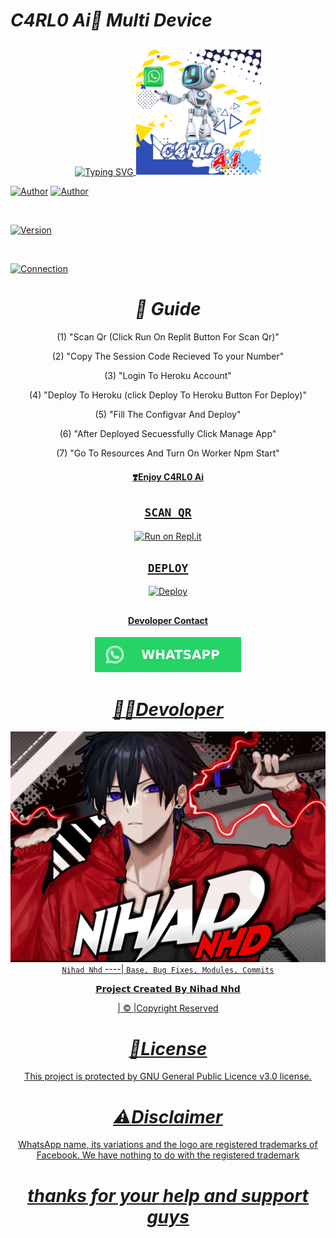 
# *C4RL0 Ai🤖  Multi Device*
   ## <!-- Typing SVG -->
<p align="center">
    <a href="https://github.com/N1H4D-NHD">
        <img
        src="https://readme-typing-svg.herokuapp.com?size=30&width=800&lines=C4RL0+Ai+Is+A+Full+Featured+Ai+User+Bot;With+Multi+Device+Support;Created+By+Nihad+Nhd."
            alt="Typing SVG"
<div align="center"> 
  <img src="https://github.com/N1H4D-NHD/C4RL0-Ai/blob/588af6588da545011db3c1b26c347f50cb063a1d/views/img/20220618_095230.jpg" width="200" height="200"/>

<p align="left">
  <a href="https://github.com/N1H4D-NHD"><img title="Author" src="https://img.shields.io/badge/-C4RLO AI USERBOT-red.svg?style=for-the-badge" /></a> <a href="https://github.com/N1H4D-NHD"><img title="Author" src="https://img.shields.io/badge/-By NihadNhd-blue.svg?style=for-the-badge" /></a>
</p>
<br>
<p align="left">
  <a href="https://github.com/N1H4D-NHD"><img title="Version" src="https://img.shields.io/badge/current%20Version-V1.5%20-blue.svg?style=for-the-badge" /></a>
</p>
<br>
<p align="left">
  <a href="https://github.com/N1H4D-NHD"><img title="Connection" src="https://img.shields.io/badge/Connection Type-Multi Device-green.svg?style=for-the-badge" /></a>
<div align="center">


# *📢 Guide*

(1) "Scan Qr (Click Run On Replit Button For Scan Qr)"

(2) "Copy The Session Code Recieved To your Number"

(3) "Login To Heroku Account"

(4) "Deploy To Heroku (click Deploy To Heroku Button For Deploy)"

(5) "Fill The Configvar And Deploy"

(6) "After Deployed Secuessfully Click Manage App"

(7) "Go To Resources And Turn On Worker Npm Start"

#### <u> ❣️Enjoy C4RL0 Ai<u>
  ##

  ##

## `SCAN QR`
[![Run on Repl.it](https://repl.it/badge/github/quiec/whatsAlfa)](https://bit.ly/Millie-QR)


## `DEPLOY`

[![Deploy](https://www.herokucdn.com/deploy/button.svg)](  https://heroku.com/deploy?template=https://github.com/N1H4D-NHD/C4RL0-Ai) 

  ##

  ##

#### <u>Devoloper Contact<u>


[![Whatsapp](https://raw.githubusercontent.com/N1H4D-NHD/C4RL0-Ai/af4e7f1653c4f29b31eaa07e37929bcad1e53d55/views/img/sm2.svg)](https://wa.me/916238635425) 
    

# *👨‍💻Devoloper*

  [![Nihad Nhd](https://github.com/N1H4D-NHD/C4RL0-Ai/blob/53b59be53b2d85065a56711d392a0ba714437476/views/img/IMG_20220617_180538.jpg)](https://github.com/N1H4D-NHD)[`Nihad Nhd`](https://github.com/N1H4D-NHD)
----|
   `Base, Bug Fixes, Modules, Commits`

𝗣𝗿𝗼𝗷𝗲𝗰𝘁 𝗖𝗿𝗲𝗮𝘁𝗲𝗱 𝗕𝘆 𝗡𝗶𝗵𝗮𝗱 𝗡𝗵𝗱

| © |Copyright Reserved

# *🎴License*
This project is protected by GNU General Public Licence v3.0 license.

# *⚠️Disclaimer*
WhatsApp name, its variations and the logo are registered trademarks of Facebook. We have nothing to do with the registered trademark

# *thanks for your help and support guys*

</div>

  

